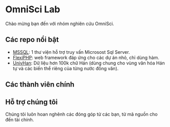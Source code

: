 # OmniSci Lab

Chào mừng bạn đến với nhóm nghiên cứu OmniSci.

## Các repo nổi bật
- [MSSQL](https://github.com/omnisci-lab/mssql): 1 thư viện hỗ trợ truy vấn Microsost Sql Server.
- [FlexiPHP](https://github.com/omnisci-lab/mssql): web framework đáp ứng cho các dự án nhỏ, chỉ dùng hàm.
- [UnivHan](https://github.com/omnisci-lab/univhan): Dữ liệu hơn 100k chữ Hán (dùng chung cho vùng văn hóa Hán tự và các biến thể riêng của từng nước đồng văn).

## Các thành viên chính


## Hỗ trợ chúng tôi

Chúng tôi luôn hoan nghênh các đóng góp từ các bạn, từ mã nguồn cho đến tài chính.

